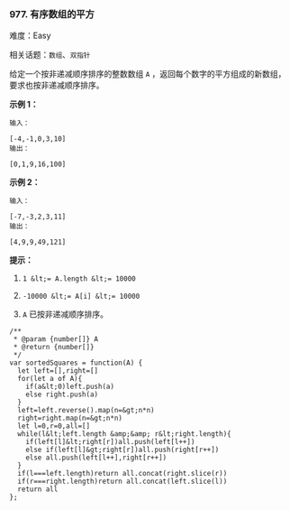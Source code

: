 ### 977. 有序数组的平方

难度：Easy

相关话题：`数组`、`双指针`

给定一个按非递减顺序排序的整数数组  `A` ，返回每个数字的平方组成的新数组，要求也按非递减顺序排序。







 **示例 1：** 





```
输入：

[-4,-1,0,3,10]
输出：

[0,1,9,16,100]

```

 **示例 2：** 





```
输入：

[-7,-3,2,3,11]
输出：

[4,9,9,49,121]

```





 **提示：** 





1.  `1 &lt;= A.length &lt;= 10000` 

2.  `-10000 &lt;= A[i] &lt;= 10000` 

3.  `A` 已按非递减顺序排序。






```
/**
 * @param {number[]} A
 * @return {number[]}
 */
var sortedSquares = function(A) {
  let left=[],right=[]
  for(let a of A){
    if(a&lt;0)left.push(a)
    else right.push(a)
  }
  left=left.reverse().map(n=&gt;n*n)
  right=right.map(n=&gt;n*n)
  let l=0,r=0,all=[]
  while(l&lt;left.length &amp;&amp; r&lt;right.length){
    if(left[l]&lt;right[r])all.push(left[l++])
    else if(left[l]&gt;right[r])all.push(right[r++])
    else all.push(left[l++],right[r++])
  }
  if(l===left.length)return all.concat(right.slice(r))
  if(r===right.length)return all.concat(left.slice(l))
  return all
};




```
